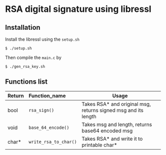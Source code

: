 # RSA digital signature using libressl


## Installation

Install the libressl using the `setup.sh`

`$ ./setup.sh`

Then compile the `main.c` by

`$ ./gen_rsa_key.sh`

## Functions list

| Return    | Function_name             | Usage |
| --------- |:-------------             | -----|
| bool      | `rsa_sign()`              | Takes RSA* and original msg, returns signed msg and its length |
| void      | `base_64_encode()`        | Takes msg and length, returns base64 encoded msg |
| char*     | `write_rsa_to_char()`     | Takes RSA* and write it to printable char* |



